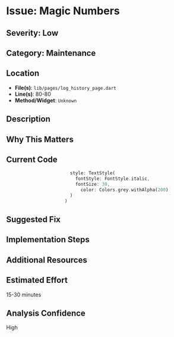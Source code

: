 # Issue: Magic Numbers

## Severity: Low

## Category: Maintenance

## Location
- **File(s)**: `lib/pages/log_history_page.dart`
- **Line(s)**: 80-80
- **Method/Widget**: `Unknown`

## Description


## Why This Matters


## Current Code
```dart
                        style: TextStyle(
                          fontStyle: FontStyle.italic,
                          fontSize: 30,
                            color: Colors.grey.withAlpha(200)
                        )
                      )
```

## Suggested Fix


## Implementation Steps


## Additional Resources


## Estimated Effort
15-30 minutes

## Analysis Confidence
High
